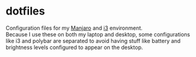 # dotfiles
Configuration files for my [Manjaro](https://manjaro.org/) and [i3](https://i3wm.org/) environment.  
Because I use these on both my laptop and desktop, some configurations like i3 and polybar are separated to avoid having stuff like battery and brightness levels configured to appear on the desktop.